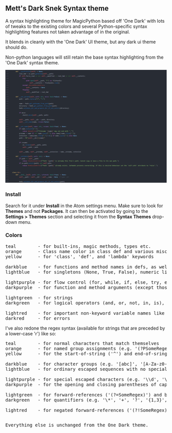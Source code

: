## Mett's Dark Snek Syntax theme

A syntax highlighting theme for MagicPython based off 'One Dark' with lots of tweaks to the existing colors and several Python-specific syntax highlighting features not taken advantage of in the original.

It blends in cleanly with the 'One Dark' UI theme, but any dark ui theme should do.

Non-python languages will still retain the base syntax highlighting from the 'One Dark' syntax theme.


![dark-snek-syntax](https://github.com/Mettpawwz/dark-snek-syntax/blob/master/MettDarkSnek.PNG?raw=true)


### Install

Search for it under __Install__ in the Atom settings menu. Make sure to look for __Themes__ and not __Packages__. It can then be activated by going to the __Settings > Themes__ section and selecting it from the __Syntax Themes__ drop-down menu.

### Colors
<pre>
teal        - for built-ins, magic methods, types etc.
orange      - Class name color in class def and various misc uses (such as the curly braces in f-strings, constants, the ellipsis, etc.)
yellow      - for 'class', 'def', and 'lambda' keywords

darkblue    - for functions and method names in defs, as well as in calls
lightblue   - for singletons (None, True, False), numeric literals (1, 1.5, 2e3, etc.), and, arithmetic operators (+, -, \*, /, //, %, etc.)

lightpurple - for flow control (for, while, if, else, try, except, finally, with, raise), and imports
darkpurple  - for function and method arguments (except those highlighted especially as lightred), and all assignment operators (=, +=, etc.)

lightgreen  - for strings
darkgreen   - for logical operators (and, or, not, in, is), comparison operators (==, !=, >, <, etc.) and bitwise operators (&, |, ~, etc.). Basically anything that resolves to True or False.

lightred    - for important non-keyword variable names like 'self', 'cls', etc.
darkred     - for errors
</pre>

I've also redone the regex syntax (available for strings that are preceded by a lower-case 'r') like so:

<pre>
teal        - for normal characters that match themselves
orange      - for named group assignments (e.g. '(?P<SomeName>SomeRegex)')
yellow      - for the start-of-string ('^') and end-of-sring ('^') anchors and the match-anything operator ('.')

darkblue    - for character groups (e.g. '[abc]', '[A-Za-z0-1]')
lightblue   - for ordinary escaped sequences with no special meaning (e.g. '\\(', '\\.')

lightpurple - for special escaped characters (e.g. '\\d', '\\w')
darkpurple  - for the opening and closing parentheses of capture groups as well as backreferences to previous capture groups (e.g. '\\1', '(?P=SomeName)')

lightgreen  - for forward-references ('(?=SomeRegex)') and back-references ('?<=SomeRegex')
darkgreen   - for quantifiers (e.g. '\*', '+', '?', '{1,3}', etc.)

lightred    - for negated forward-references ('(?!SomeRegex)') and negated back-references ('?<!SomeRegex')
darkred     - for the negation operator ('^') in a character group (e.g. '[^abc]')
</pre>

Everything else is unchanged from the One Dark theme.

